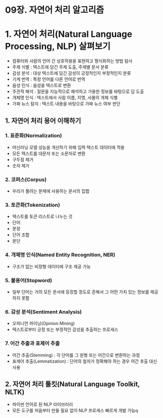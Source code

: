 # 09장. 자연어 처리 알고리즘

# 1. 자연어 처리(Natural Language Processing, NLP) 살펴보기

- 컴퓨터와 사람의 언어 간 상호작용을 표현하고 형식화하는 방법 탐사
- 주제 식별 : 텍스트에 담긴 주제 도출, 주제별 문서 분류
- 감성 분석 : 대상 텍스트에 담긴 감성이 긍정적인지 부정적인지 분류
- 기계 번역 : 특정 언어를 다른 언어로 번역
- 음성 인식 : 음성을 텍스트로 변환
- 주관적 해석 : 질문을 지능적으로 해석하고 가용한 정보를 바탕으로 답 도출
- 개체명 인식 : 텍스트에서 사람 이름, 지명, 사물의 개체 식별
- 가짜 뉴스 탐지 : 텍스트 내용을 바탕으로 가짜 뉴스 여부 판단

## 1. 자연어 처리 용어 이해하기

### 1. 표준화(Normalization)

- 머신러닝 모델 성능을 개선하기 위해 입력 텍스트 데이터에 적용
- 모든 텍스트를 대문자 또는 소문자로 변환
- 구두점 제거
- 숫자 제거

### 2. 코퍼스(Corpus)

- 우리가 풀려는 문제에 사용하는 문서의 집합

### 3. 토큰화(Tokenization)

- 텍스트를 토큰 리스트로 나누는 것
- 단어
- 문장
- 단어 조합
- 문단

### 4. 개체명 인식(Named Entity Recognition, NER)

- 구조가 없는 비정형 데이터에 구조 제공 가능

### 5. 불용어(Stopword)

- 일부 단어는 거의 모든 문서에 등장할 정도로 흔해서 그 어떤 가치 있는 정보를 제공하지 못함

### 6. 감성 분석(Sentiment Analysis)

- 오피니언 마이닝(Opinion Mining)
- 텍스트로부터 긍정 또는 부정적인 감성을 추출하는 프로세스

### 7. 어간 추출과 표제어 추출

- 어간 추출(Stemming) : 각 단어를 그 원형 또는 어간으로 변환하는 과정
- 표제어 추출(Lemmatization) : 단어의 철자가 정확해야 하는 경우 어간 추출 대신 사용

## 2. 자연어 처리 툴킷(Natural Language Toolkit, NLTK)

- 파이썬 언어로 된 NLP 라이브러리
- 모든 도구를 처음부터 만들 필요 없이 NLP 프로세스 빠르게 개발 가능q